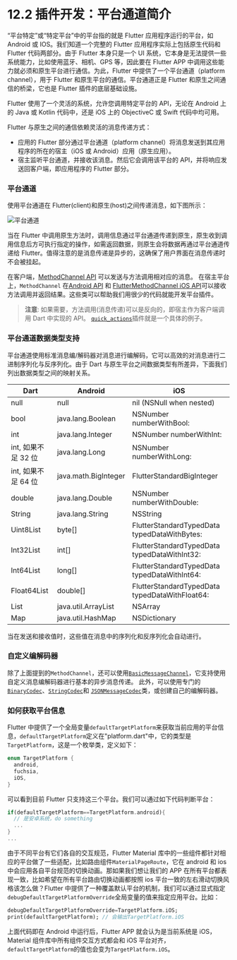 # 12.2 插件开发：平台通道简介

“平台特定”或“特定平台”中的平台指的就是 Flutter 应用程序运行的平台，如 Android 或 IOS。我们知道一个完整的 Flutter 应用程序实际上包括原生代码和 Flutter 代码两部分。由于 Flutter 本身只是一个 UI 系统，它本身是无法提供一些系统能力，比如使用蓝牙、相机、GPS 等，因此要在 Flutter APP 中调用这些能力就必须和原生平台进行通信。为此，Flutter 中提供了一个平台通道（platform channel），用于 Flutter 和原生平台的通信。平台通道正是 Flutter 和原生之间通信的桥梁，它也是 Flutter 插件的底层基础设施。

Flutter 使用了一个灵活的系统，允许您调用特定平台的 API，无论在 Android 上的 Java 或 Kotlin 代码中，还是 iOS 上的 ObjectiveC 或 Swift 代码中均可用。

Flutter 与原生之间的通信依赖灵活的消息传递方式：

- 应用的 Flutter 部分通过平台通道（platform channel）将消息发送到其应用程序的所在的宿主（iOS 或 Android）应用（原生应用）。
- 宿主监听平台通道，并接收该消息。然后它会调用该平台的 API，并将响应发送回客户端，即应用程序的 Flutter 部分。

### 平台通道

使用平台通道在 Flutter(client)和原生(host)之间传递消息，如下图所示：

![平台通道](../imgs/12-3.png)

当在 Flutter 中调用原生方法时，调用信息通过平台通道传递到原生，原生收到调用信息后方可执行指定的操作，如需返回数据，则原生会将数据再通过平台通道传递给 Flutter。值得注意的是消息传递是异步的，这确保了用户界面在消息传递时不会被挂起。

在客户端，[MethodChannel API](https://docs.flutter.io/flutter/services/MethodChannel-class.html) 可以发送与方法调用相对应的消息。 在宿主平台上，`MethodChannel` 在[Android API](https://docs.flutter.io/javadoc/io/flutter/plugin/common/MethodChannel.html) 和 [FlutterMethodChannel iOS API](https://docs.flutter.io/objcdoc/Classes/FlutterMethodChannel.html)可以接收方法调用并返回结果。这些类可以帮助我们用很少的代码就能开发平台插件。

> **注意**: 如果需要，方法调用(消息传递)可以是反向的，即宿主作为客户端调用 Dart 中实现的 API。 [`quick_actions`](https://pub.dartlang.org/packages/quick_actions)插件就是一个具体的例子。

### 平台通道数据类型支持

平台通道使用标准消息编/解码器对消息进行编解码，它可以高效的对消息进行二进制序列化与反序列化。由于 Dart 与原生平台之间数据类型有所差异，下面我们列出数据类型之间的映射关系。

| Dart                | Android              | iOS                                            |
| ------------------- | -------------------- | ---------------------------------------------- |
| null                | null                 | nil (NSNull when nested)                       |
| bool                | java.lang.Boolean    | NSNumber numberWithBool:                       |
| int                 | java.lang.Integer    | NSNumber numberWithInt:                        |
| int, 如果不足 32 位 | java.lang.Long       | NSNumber numberWithLong:                       |
| int, 如果不足 64 位 | java.math.BigInteger | FlutterStandardBigInteger                      |
| double              | java.lang.Double     | NSNumber numberWithDouble:                     |
| String              | java.lang.String     | NSString                                       |
| Uint8List           | byte[]               | FlutterStandardTypedData typedDataWithBytes:   |
| Int32List           | int[]                | FlutterStandardTypedData typedDataWithInt32:   |
| Int64List           | long[]               | FlutterStandardTypedData typedDataWithInt64:   |
| Float64List         | double[]             | FlutterStandardTypedData typedDataWithFloat64: |
| List                | java.util.ArrayList  | NSArray                                        |
| Map                 | java.util.HashMap    | NSDictionary                                   |

当在发送和接收值时，这些值在消息中的序列化和反序列化会自动进行。

### 自定义编解码器

除了上面提到的`MethodChannel`，还可以使用[`BasicMessageChannel`](https://docs.flutter.io/flutter/services/BasicMessageChannel-class.html)，它支持使用自定义消息编解码器进行基本的异步消息传递。 此外，可以使用专门的[`BinaryCodec`](https://docs.flutter.io/flutter/services/BinaryCodec-class.html)、[`StringCodec`](https://docs.flutter.io/flutter/services/StringCodec-class.html)和 [`JSONMessageCodec`](https://docs.flutter.io/flutter/services/JSONMessageCodec-class.html)类，或创建自己的编解码器。

### 如何获取平台信息

Flutter 中提供了一个全局变量`defaultTargetPlatform`来获取当前应用的平台信息，`defaultTargetPlatform`定义在"platform.dart"中，它的类型是`TargetPlatform`，这是一个枚举类，定义如下：

```dart
enum TargetPlatform {
  android,
  fuchsia,
  iOS,
}
```

可以看到目前 Flutter 只支持这三个平台。我们可以通过如下代码判断平台：

```dart
if(defaultTargetPlatform==TargetPlatform.android){
  // 是安卓系统，do something
  ...
}
...
```

由于不同平台有它们各自的交互规范，Flutter Material 库中的一些组件都针对相应的平台做了一些适配，比如路由组件`MaterialPageRoute`，它在 android 和 ios 中会应用各自平台规范的切换动画。那如果我们想让我们的 APP 在所有平台都表现一致，比如希望在所有平台路由切换动画都按照 ios 平台一致的左右滑动切换风格该怎么做？Flutter 中提供了一种覆盖默认平台的机制，我们可以通过显式指定`debugDefaultTargetPlatformOverride`全局变量的值来指定应用平台。比如：

```dart
debugDefaultTargetPlatformOverride=TargetPlatform.iOS;
print(defaultTargetPlatform); // 会输出TargetPlatform.iOS
```

上面代码即在 Android 中运行后，Flutter APP 就会认为是当前系统是 iOS，Material 组件库中所有组件交互方式都会和 iOS 平台对齐，`defaultTargetPlatform`的值也会变为`TargetPlatform.iOS`。
